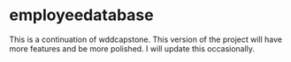 # employeedatabase
This is a continuation of wddcapstone. This version of the project will have more features and be more polished. I will update this occasionally.
